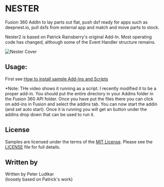 # NESTER
Fusion 360 AddIn to lay parts out flat, push dxf ready for apps such as deepnest.io, pull dxfs from external app and match and move parts to stock.

Nester2 is based on Patrick Rainsberry's original Add-In.  Most operating code has changed, although some of the Event Handler structure remains.

![Nester Cover](./Nester_Cover.png)

## Usage:
First see [How to install sample Add-Ins and Scripts](https://rawgit.com/AutodeskFusion360/AutodeskFusion360.github.io/master/Installation.html)

*Note: THe video shows it running as a script.  I recently modified it to be a proper add-in.  You should put the entire directory in your Addins folder in the Fusion 360 API folder.  Once you have put the files there you can click on add-ins in Fusion and select the addins tab.  You can now start the addin (and set auto start).  Once it is running you will get an button under the addins drop down that can be used to run it.  

## License
Samples are licensed under the terms of the [MIT License](http://opensource.org/licenses/MIT). Please see the [LICENSE](LICENSE) file for full details.

## Written by

Written by Peter Ludikar <br /> (loosely based on Patrick's work)

